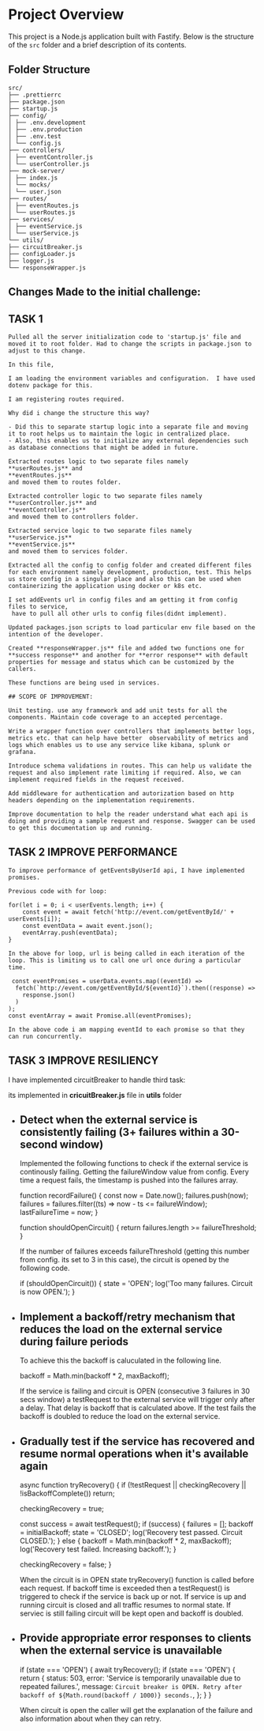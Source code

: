 # Project Overview

This project is a Node.js application built with Fastify. Below is the structure of the `src` folder and a brief description of its contents.

## Folder Structure

    src/
    ├── .prettierrc
    ├── package.json
    ├── startup.js
    ├── config/
    │ ├── .env.development
    │ ├── .env.production
    │ ├── .env.test
    │ └── config.js
    ├── controllers/
    │ ├── eventController.js
    │ └── userController.js
    ├── mock-server/
    │ ├── index.js
    │ └── mocks/
    │ └── user.json
    ├── routes/
    │ ├── eventRoutes.js
    │ └── userRoutes.js
    ├── services/
    │ ├── eventService.js
    │ └── userService.js
    └── utils/
    ├── circuitBreaker.js
    ├── configLoader.js
    ├── logger.js
    └── responseWrapper.js

## Changes Made to the initial challenge:

## TASK 1

    Pulled all the server initialization code to 'startup.js' file and moved it to root folder. Had to change the scripts in package.json to adjust to this change.

    In this file,

    I am loading the environment variables and configuration.  I have used dotenv package for this.

    I am registering routes required.

    Why did i change the structure this way?

    - Did this to separate startup logic into a separate file and moving it to root helps us to maintain the logic in centralized place.
    - Also, this enables us to initialize any external dependencies such as database connections that might be added in future.

    Extracted routes logic to two separate files namely
    **userRoutes.js** and
    **eventRoutes.js**
    and moved them to routes folder.

    Extracted controller logic to two separate files namely
    **userController.js** and
    **eventController.js**
    and moved them to controllers folder.

    Extracted service logic to two separate files namely
    **userService.js**
    **eventService.js**
    and moved them to services folder.

    Extracted all the config to config folder and created different files for each environment namely development, production, test. This helps us store config in a singular place and also this can be used when containerizing the application using docker or k8s etc.

    I set addEvents url in config files and am getting it from config files to service,
     have to pull all other urls to config files(didnt implement).

    Updated packages.json scripts to load particular env file based on the intention of the developer.

    Created **responseWrapper.js** file and added two functions one for **success response** and another for **error response** with default properties for message and status which can be customized by the callers.

    These functions are being used in services.

    ## SCOPE OF IMPROVEMENT:

    Unit testing. use any framework and add unit tests for all the components. Maintain code coverage to an accepted percentage.

    Write a wrapper function over controllers that implements better logs, metrics etc. that can help have better  observability of metrics and logs which enables us to use any service like kibana, splunk or grafana.

    Introduce schema validations in routes. This can help us validate the request and also implement rate limiting if required. Also, we can implement required fields in the request received.

    Add middleware for authentication and autorization based on http headers depending on the implementation requirements.

    Improve documentation to help the reader understand what each api is doing and providing a sample request and response. Swagger can be used to get this documentation up and running.

## TASK 2 IMPROVE PERFORMANCE

    To improve performance of getEventsByUserId api, I have implemented promises.

    Previous code with for loop:

    for(let i = 0; i < userEvents.length; i++) {
        const event = await fetch('http://event.com/getEventById/' + userEvents[i]);
        const eventData = await event.json();
        eventArray.push(eventData);
    }

    In the above for loop, url is being called in each iteration of the loop. This is limiting us to call one url once during a particular time.

     const eventPromises = userData.events.map((eventId) =>
      fetch(`http://event.com/getEventById/${eventId}`).then((response) =>
        response.json()
      )
    );
    const eventArray = await Promise.all(eventPromises);

    In the above code i am mapping eventId to each promise so that they can run concurrently.

## TASK 3 IMPROVE RESILIENCY

I have implemented circuitBreaker to handle third task:

its implemented in **cricuitBreaker.js** file in **utils** folder

- ## Detect when the external service is consistently failing (3+ failures within a 30-second window)

  Implemented the following functions to check if the external service is continously failing. Getting the failureWindow value from config. Every time a request fails, the timestamp is pushed into the failures array.

  function recordFailure() {
  const now = Date.now();
  failures.push(now);
  failures = failures.filter((ts) => now - ts <= failureWindow);
  lastFailureTime = now;
  }

  function shouldOpenCircuit() {
  return failures.length >= failureThreshold;
  }

  If the number of failures exceeds failureThreshold (getting this number from config. its set to 3 in this case), the circuit is opened by the following code.

  if (shouldOpenCircuit()) {
  state = 'OPEN';
  log('Too many failures. Circuit is now OPEN.');
  }

- ## Implement a backoff/retry mechanism that reduces the load on the external service during failure periods

  To achieve this the backoff is caluculated in the following line.

  backoff = Math.min(backoff \* 2, maxBackoff);

  If the service is failing and circuit is OPEN (consecutive 3 failures in 30 secs window) a testRequest to the external service will trigger only after a delay. That delay is backoff that is calculated above. If the test fails the backoff is doubled to reduce the load on the external service.

- ## Gradually test if the service has recovered and resume normal operations when it's available again

  async function tryRecovery() {
  if (!testRequest || checkingRecovery || !isBackoffComplete()) return;

  checkingRecovery = true;

  const success = await testRequest();
  if (success) {
  failures = [];
  backoff = initialBackoff;
  state = 'CLOSED';
  log('Recovery test passed. Circuit CLOSED.');
  } else {
  backoff = Math.min(backoff \* 2, maxBackoff);
  log('Recovery test failed. Increasing backoff.');
  }

  checkingRecovery = false;
  }

  When the circuit is in OPEN state tryRecovery() function is called before each request.
  If backoff time is exceeded then a testRequest() is triggered to check if the service is back up or not.
  If service is up and running circuit is closed and all traffic resumes to normal state.
  If serviec is still failing circuit will be kept open and backoff is doubled.

- ## Provide appropriate error responses to clients when the external service is unavailable

  if (state === 'OPEN') {
  await tryRecovery();
  if (state === 'OPEN') {
  return {
  status: 503,
  error: 'Service is temporarily unavailable due to repeated failures.',
  message: `Circuit breaker is OPEN. Retry after backoff of ${Math.round(backoff / 1000)} seconds.`,
  };
  }
  }

  When circuit is open the caller will get the explanation of the failure and also information about when they can retry.
